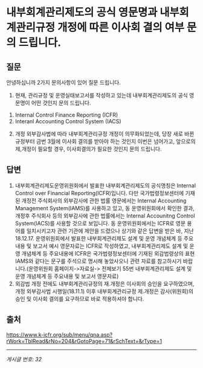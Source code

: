 # 내부회계관리제도의 공식 영문명과 내부회계관리규정 개정에 따른 이사회 결의 여부 문의 드립니다.

## 질문
안녕하십니까
2가지 문의사항이 있어 질문 드립니다.
1. 현재, 관리규정 및 운영실태보고서를 작성하고 있는데 내부회계관리제도의 공식 영문명이 어떤 것인지 문의 드립니다.
1) Internal Control Finance Reporting (ICFR)
2) Interanl Accounting Control System (IACS)
2. 개정 외부감사법에 따라 내부회계관리규정 개정이 의무화되었는데,
당장 새로 바뀐 규정부터 금번 3월에 이사회 결의를 받아야 하는 것인지
이번은 넘어가고, 앞으로의 제,개정이 필요할 경우, 이사회결의가 필요한 것인지 문의 드립니다.

## 답변
1. 내부회계관리제도운영위원회에서 발표한 내부회계관리제도의 공식명칭은 Internal Control over Financial Reporting(ICFR)입니다.
다만 국가법령정보센터에 기재된 개정전 주식회사의 외부감사에 관한 법률 영문에서는 Internal Accounting Management System(IAMS)를 사용하고 있고, 동 운영위원회에서 확인한 결과, 개정후 주식회사 등의 외부감사에 관한 법률에서는 Internal Accounitng Control System(IACS)를 사용할 것으로 보입니다.
동 운영위원회에서는 ICFR로 영문 용어를 일치시키고자 관련 기관에 제안을 드렸으나 상기와 같은 답변을 받은 바, 지난 18.12.17. 운영위원회에서 발표한 내부회계관리제도 설계 및 운영 개념체계 등 주요내용 및 보고서 예시 영문자료는 ICFR로 작성하였고, 내부회계관리제도 설계 및 운영 개념체계 등 주요내용에 ICFR은 국가법령정보센터에 기재된 외감법령상의 표현 IAMS와 같다는 문구를 주석으로 명시해 놓았사오니 관련 자료를 참고하시기 바랍니다.(운영위원회 홈페이지->자료실-> 전체보기 55번 내부회계관리제도 설계 및 운영 개념체계 등 주요내용 및 보고서 영문자료)
2. 외감법 개정 전에도 내부회계관리규정의 재.개정은 이사회의 승인을 요구하였으며, 개정 외부감사법 시행일(18.11.1) 이후 내부회계관리규정 제.개정은 감사(위원회)의 승인 및 이사회 결의를 요구하므로 바로 적용하셔야 합니다.

## 출처
https://www.k-icfr.org/sub/menu/qna.asp?rWork=TblRead&rNo=204&rGotoPage=71&rSchText=&rType=1

---
*게시글 번호: 32*
